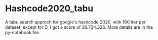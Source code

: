 # Hashcode2020_tabu
A tabu search approch for google's hashcode 2020, with 100 iter per dataset, except for D, I got a score of 26.724.326.
More details are in the py-notebook file.
